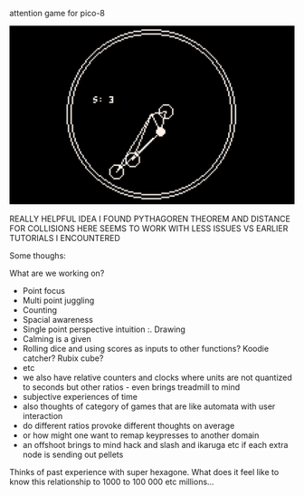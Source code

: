 attention game for pico-8

![attention game for pico-8](https://github.com/akeilzar/point_study_pico-8_game_october_18_2025/blob/main/Screen%20Shot%202025-10-18%20at%202.59.56%20PM.png?raw=true)

REALLY HELPFUL IDEA I FOUND PYTHAGOREN THEOREM AND DISTANCE FOR COLLISIONS HERE SEEMS TO WORK WITH LESS ISSUES VS EARLIER TUTORIALS I ENCOUNTERED

Some thoughs:

What are we working on?

* Point focus
* Multi point juggling
* Counting
* Spacial awareness
* Single point perspective intuition :. Drawing
* Calming is a given
* Rolling dice and using scores as inputs to other functions? Koodie catcher? Rubix cube?
* etc
* we also have relative counters and clocks where units are not quantized to seconds but other ratios - even brings treadmill to mind
* subjective experiences of time
* also thoughts of category of games that are like automata with user interaction
* do different ratios provoke different thoughts on average
* or how might one want to remap keypresses to another domain
* an offshoot brings to mind hack and slash and ikaruga etc if each extra node is sending out pellets

Thinks of past experience with super hexagone. What does it feel like to know this relationship to 1000 to 100 000 etc millions...
